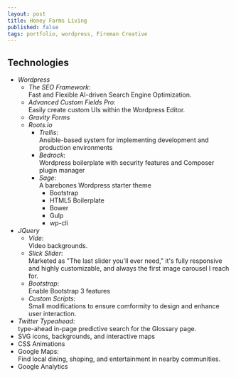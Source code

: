 ```yaml
---
layout: post
title: Honey Farms Living
published: false
tags: portfolio, wordpress, Fireman Creative
---
```




## Technologies

- *Wordpress*
  - *The SEO Framework*:<br>Fast and Flexible AI-driven Search Engine Optimization.
  - *Advanced Custom Fields Pro*:<br> Easily create custom UIs within the Wordpress Editor.
  - *Gravity Forms*
  - *Roots.io*
    - *Trellis*:<br> Ansible-based system for implementing development and production environments
    - *Bedrock*:<br> Wordpress boilerplate with security features and Composer plugin manager
    - *Sage*:<br> A barebones Wordpress starter theme
      - Bootstrap
      - HTML5 Boilerplate
      - Bower
      - Gulp
      - wp-cli
- *JQuery*
  - *Vide*:<br> Video backgrounds.
  - *Slick Slider*:<br> Marketed as "The last slider you'll ever need," it's fully responsive and highly customizable, and always the first image carousel I reach for.
  - *Bootstrap*:<br> Enable Bootstrap 3 features
  - *Custom Scripts*:<br> Small modifications to ensure comformity to design and enhance user interaction.
- *Twitter Typeahead*:<br> type-ahead in-page predictive search for the Glossary page.
- SVG icons, backgrounds, and interactive maps
- CSS Animations
- Google Maps:<br> Find local dining, shoping, and entertainment in nearby communities.
- Google Analytics

